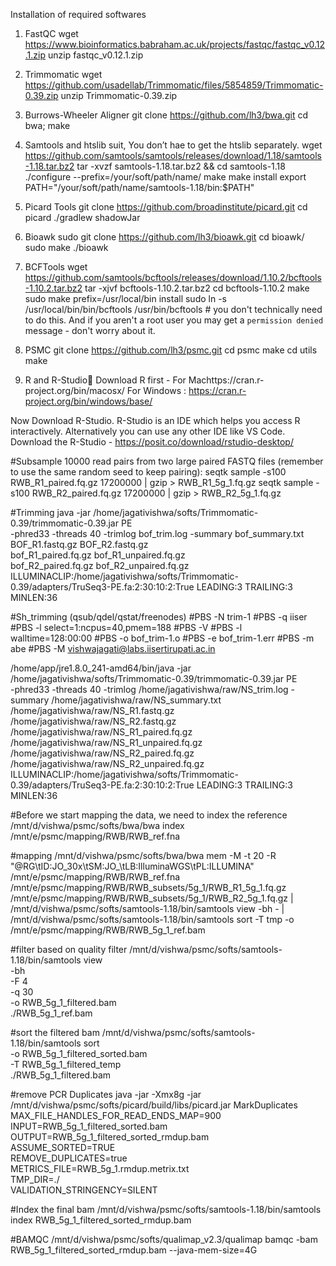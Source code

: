 Installation of required softwares

1) FastQC
wget https://www.bioinformatics.babraham.ac.uk/projects/fastqc/fastqc_v0.12.1.zip
unzip fastqc_v0.12.1.zip

3) Trimmomatic
wget https://github.com/usadellab/Trimmomatic/files/5854859/Trimmomatic-0.39.zip
unzip Trimmomatic-0.39.zip

5) Burrows-Wheeler Aligner
git clone https://github.com/lh3/bwa.git
cd bwa; make

7) Samtools and htslib suit, You don’t hae to get the htslib separately.
wget https://github.com/samtools/samtools/releases/download/1.18/samtools-1.18.tar.bz2
tar -xvzf samtools-1.18.tar.bz2 && cd samtools-1.18
./configure --prefix=/your/soft/path/name/
make
make install
export PATH="/your/soft/path/name/samtools-1.18/bin:$PATH"

5) Picard Tools
git clone https://github.com/broadinstitute/picard.git
cd picard
./gradlew shadowJar

7) Bioawk
sudo git clone https://github.com/lh3/bioawk.git
cd bioawk/
sudo make
./bioawk

9) BCFTools
wget https://github.com/samtools/bcftools/releases/download/1.10.2/bcftools-1.10.2.tar.bz2
tar -xjvf bcftools-1.10.2.tar.bz2
cd bcftools-1.10.2
make
sudo make prefix=/usr/local/bin install
sudo ln -s /usr/local/bin/bin/bcftools /usr/bin/bcftools # you don't technically need to do this. And if you aren't a root user you may get a ``permission denied`` message - don't worry about it.

10) PSMC
git clone https://github.com/lh3/psmc.git
cd psmc
make
cd utils
make

11) R and R-Studio
Download R first - For Machttps://cran.r-project.org/bin/macosx/
For Windows : https://cran.r-project.org/bin/windows/base/

Now Download R-Studio. R-Studio is an IDE which helps you access R interactively. Alternatively you can use any other IDE like VS Code. Download the R-Studio - https://posit.co/download/rstudio-desktop/

#Subsample 10000 read pairs from two large paired FASTQ files (remember to use the same random seed to keep pairing):
  seqtk sample -s100 RWB_R1_paired.fq.gz 17200000 | gzip > RWB_R1_5g_1.fq.gz
  seqtk sample -s100 RWB_R2_paired.fq.gz 17200000 | gzip > RWB_R2_5g_1.fq.gz
  

#Trimming
java -jar /home/jagativishwa/softs/Trimmomatic-0.39/trimmomatic-0.39.jar PE \
  -phred33 -threads 40 -trimlog bof_trim.log -summary bof_summary.txt \
  BOF_R1.fastq.gz BOF_R2.fastq.gz \
  bof_R1_paired.fq.gz bof_R1_unpaired.fq.gz \
  bof_R2_paired.fq.gz bof_R2_unpaired.fq.gz \
  ILLUMINACLIP:/home/jagativishwa/softs/Trimmomatic-0.39/adapters/TruSeq3-PE.fa:2:30:10:2:True LEADING:3 TRAILING:3 MINLEN:36


#Sh_trimming (qsub/qdel/qstat/freenodes)
#PBS -N trim-1
#PBS -q iiser
#PBS -l select=1:ncpus=40,pmem=188
#PBS -V
#PBS -l walltime=128:00:00
#PBS -o bof_trim-1.o
#PBS -e bof_trim-1.err
#PBS -m abe
#PBS -M vishwajagati@labs.iisertirupati.ac.in

/home/app/jre1.8.0_241-amd64/bin/java -jar /home/jagativishwa/softs/Trimmomatic-0.39/trimmomatic-0.39.jar PE \
  -phred33 -threads 40 -trimlog /home/jagativishwa/raw/NS_trim.log -summary /home/jagativishwa/raw/NS_summary.txt \
  /home/jagativishwa/raw/NS_R1.fastq.gz /home/jagativishwa/raw/NS_R2.fastq.gz \
  /home/jagativishwa/raw/NS_R1_paired.fq.gz /home/jagativishwa/raw/NS_R1_unpaired.fq.gz \
  /home/jagativishwa/raw/NS_R2_paired.fq.gz /home/jagativishwa/raw/NS_R2_unpaired.fq.gz \
  ILLUMINACLIP:/home/jagativishwa/softs/Trimmomatic-0.39/adapters/TruSeq3-PE.fa:2:30:10:2:True LEADING:3 TRAILING:3 MINLEN:36


#Before we start mapping the data, we need to index the reference
/mnt/d/vishwa/psmc/softs/bwa/bwa index /mnt/e/psmc/mapping/RWB/RWB_ref.fna


#mapping
/mnt/d/vishwa/psmc/softs/bwa/bwa mem -M -t 20 -R "@RG\tID:JO_30x\tSM:JO_\tLB:IlluminaWGS\tPL:ILLUMINA" \
/mnt/e/psmc/mapping/RWB/RWB_ref.fna \
/mnt/e/psmc/mapping/RWB/RWB_subsets/5g_1/RWB_R1_5g_1.fq.gz \
/mnt/e/psmc/mapping/RWB/RWB_subsets/5g_1/RWB_R2_5g_1.fq.gz | \
/mnt/d/vishwa/psmc/softs/samtools-1.18/bin/samtools view -bh - | \
/mnt/d/vishwa/psmc/softs/samtools-1.18/bin/samtools sort -T tmp -o /mnt/e/psmc/mapping/RWB/RWB_5g_1_ref.bam


#filter based on quality filter
/mnt/d/vishwa/psmc/softs/samtools-1.18/bin/samtools view \
                 -bh \
                 -F 4 \
                 -q 30 \
                 -o RWB_5g_1_filtered.bam \
                 ./RWB_5g_1_ref.bam

#sort the filtered bam
/mnt/d/vishwa/psmc/softs/samtools-1.18/bin/samtools sort \
              -o RWB_5g_1_filtered_sorted.bam \
              -T RWB_5g_1_filtered_temp \
              ./RWB_5g_1_filtered.bam

#remove PCR Duplicates
java -jar -Xmx8g -jar /mnt/d/vishwa/psmc/softs/picard/build/libs/picard.jar MarkDuplicates \
    MAX_FILE_HANDLES_FOR_READ_ENDS_MAP=900 \
    INPUT=RWB_5g_1_filtered_sorted.bam \
    OUTPUT=RWB_5g_1_filtered_sorted_rmdup.bam \
    ASSUME_SORTED=TRUE \
    REMOVE_DUPLICATES=true \
    METRICS_FILE=RWB_5g_1.rmdup.metrix.txt \
    TMP_DIR=./ \
    VALIDATION_STRINGENCY=SILENT


#Index the final bam
/mnt/d/vishwa/psmc/softs/samtools-1.18/bin/samtools index RWB_5g_1_filtered_sorted_rmdup.bam


#BAMQC
/mnt/d/vishwa/psmc/softs/qualimap_v2.3/qualimap bamqc -bam RWB_5g_1_filtered_sorted_rmdup.bam --java-mem-size=4G






